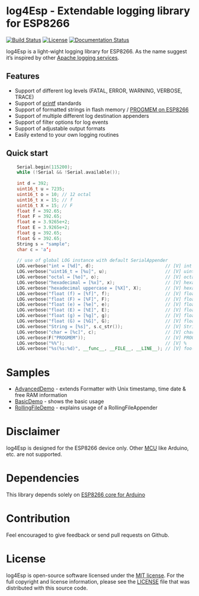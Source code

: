 # log4Esp - Extendable logging library for ESP8266

[![Build Status](https://travis-ci.org/hunsalz/log4Esp.svg?branch=master)](https://travis-ci.org/hunsalz/log4Esp)
[![License](https://img.shields.io/badge/license-MIT%20License-blue.svg)](http://doge.mit-license.org)
[![Documentation Status](https://readthedocs.org/projects/log4esp/badge/?version=latest)](http://log4esp.readthedocs.io/en/latest/?badge=latest)

 log4Esp is a light-wight logging library for ESP8266. As the name suggest it’s inspired by other [Apache logging services](https://logging.apache.org/).

## Features

* Support of different log levels (FATAL, ERROR, WARNING, VERBOSE, TRACE)
* Support of [printf](http://www.cplusplus.com/reference/cstdio/printf/) standards
* Support of formatted strings in flash memory / [PROGMEM on ESP8266](http://arduino-esp8266.readthedocs.io/en/latest/PROGMEM.html)
* Support of multiple different log destination appenders
* Support of filter options for log events
* Support of adjustable output formats
* Easily extend to your own logging routines

## Quick start

```c++
    Serial.begin(115200);
    while (!Serial && !Serial.available());      
    
    int d = 392;
    uint16_t u = 7235;
    uint16_t o = 10; // 12 octal
    uint16_t x = 15; // f
    uint16_t X = 15; // F
    float f = 392.65;
    float F = 392.65;
    float e = 3.9265e+2;
    float E = 3.9265e+2;
    float g = 392.65;
    float G = 392.65;
    String s = "sample";
    char c = 'a‘;
    
    // use of global LOG instance with default SerialAppender
    LOG.verbose("int = [%d]", d);                           // [V] int = [392]
    LOG.verbose("uint16_t = [%u]", u);                      // [V] uint16_t = [7235]
    LOG.verbose("octal = [%o]", o);                         // [V] octal = [12]
    LOG.verbose("hexadecimal = [%x]", x);                   // [V] hexadecimal = [f]
    LOG.verbose("hexadecimal uppercase = [%X]", X);         // [V] hexadecimal uppercase = [F]
    LOG.verbose("float (f) = [%f]", f);                     // [V] float (f) = [392.649994]
    LOG.verbose("float (F) = [%F]", F);                     // [V] float (F) = [3.92649994F+02]
    LOG.verbose("float (e) = [%e]", e);                     // [V] float (e) = [3.926500e+02]
    LOG.verbose("float (E) = [%E]", E);                     // [V] float (E) = [3.926500E+02]
    LOG.verbose("float (g) = [%g]", g);                     // [V] float (g) = [392.65]
    LOG.verbose("float (G) = [%G]", G);                     // [V] float (G) = [392.65]
    LOG.verbose("String = [%s]", s.c_str());                // [V] String = [sample]
    LOG.verbose("char = [%c]", c);                          // [V] char = [a]
    LOG.verbose(F("PROGMEM"));                              // [V] PROGMEM
    LOG.verbose("%%");                                      // [V] %
    LOG.verbose("%s(%s:%d)", __func__, __FILE__, __LINE__); // [V] foo(..<path>/foo.ino:123)
```

# Samples

- [AdvancedDemo](https://github.com/hunsalz/log4Esp/tree/master/examples/AdvancedDemo) - extends Formatter with Unix timestamp, time date & free RAM information
- [BasicDemo](https://github.com/hunsalz/log4Esp/tree/master/examples/BasicDemo) - shows the basic usage
- [RollingFileDemo](https://github.com/hunsalz/log4Esp/tree/master/examples/RollingFileDemo) - explains usage of a RollingFileAppender

# Disclaimer

log4Esp is designed for the ESP8266 device only. Other [MCU](https://en.wikipedia.org/wiki/Microcontroller) like Arduino, etc. are not supported.

# Dependencies

This library depends solely on [ESP8266 core for Arduino](https://github.com/esp8266/Arduino.git)

# Contribution

Feel encouraged to give feedback or send pull requests on Github.

# License

log4Esp is open-source software licensed under the [MIT license](http://opensource.org/licenses/MIT). For the full copyright and license information, please see the [LICENSE](LICENSE) file that was distributed with this source code.